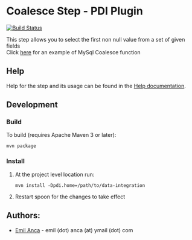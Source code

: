 # Coalesce Step - PDI Plugin

[![Build Status](https://travis-ci.org/graphiq-data/pdi-coalesce-plugin.svg?branch=master)](https://travis-ci.org/graphiq-data/pdi-coalesce-plugin)

This step allows you to select the first non null value from a set of given fields <br>
Click [here](http://www.w3resource.com/mysql/comparision-functions-and-operators/coalesce-function.php) for an example of MySql Coalesce function

## Help

Help for the step and its usage can be found in the [Help documentation](help.md).


## Development

### Build
To build (requires Apache Maven 3 or later):

```shell
mvn package
```

### Install

1. At the project level location run:

    ```
    mvn install -Dpdi.home=/path/to/data-integration
    ```
2. Restart spoon for the changes to take effect

## Authors:
- [Emil Anca](https://github.com/emilanca) - emil (dot) anca (at) ymail (dot) com

